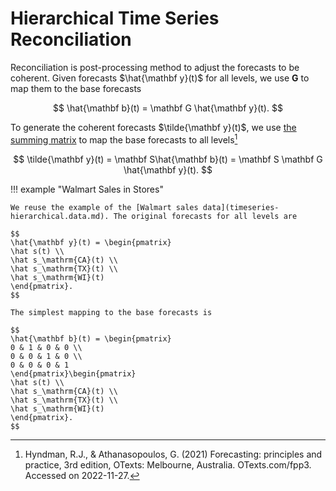 # Hierarchical Time Series Reconciliation

Reconciliation is post-processing method to adjust the forecasts to be coherent. Given forecasts $\hat{\mathbf y}(t)$ for all levels, we use $\mathbf G$ to map them to the base forecasts

$$
\hat{\mathbf b}(t) = \mathbf G \hat{\mathbf y}(t).
$$

To generate the coherent forecasts $\tilde{\mathbf y}(t)$, we use [the summing matrix](timeseries-hierarchical.data.md#summing-matrix) to map the base forecasts to all levels[^Hyndman2021]

$$
\tilde{\mathbf y}(t) = \mathbf S\hat{\mathbf b}(t) = \mathbf S \mathbf G \hat{\mathbf y}(t).
$$

!!! example "Walmart Sales in Stores"

    We reuse the example of the [Walmart sales data](timeseries-hierarchical.data.md). The original forecasts for all levels are

    $$
    \hat{\mathbf y}(t) = \begin{pmatrix}
    \hat s(t) \\
    \hat s_\mathrm{CA}(t) \\
    \hat s_\mathrm{TX}(t) \\
    \hat s_\mathrm{WI}(t)
    \end{pmatrix}.
    $$

    The simplest mapping to the base forecasts is

    $$
    \hat{\mathbf b}(t) = \begin{pmatrix}
    0 & 1 & 0 & 0 \\
    0 & 0 & 1 & 0 \\
    0 & 0 & 0 & 1
    \end{pmatrix}\begin{pmatrix}
    \hat s(t) \\
    \hat s_\mathrm{CA}(t) \\
    \hat s_\mathrm{TX}(t) \\
    \hat s_\mathrm{WI}(t)
    \end{pmatrix}.
    $$


[^Hyndman2021]: Hyndman, R.J., & Athanasopoulos, G. (2021) Forecasting: principles and practice, 3rd edition, OTexts: Melbourne, Australia. OTexts.com/fpp3. Accessed on 2022-11-27.
